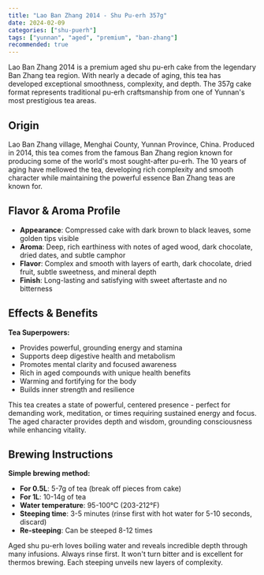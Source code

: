 ```yaml
---
title: "Lao Ban Zhang 2014 - Shu Pu-erh 357g"
date: 2024-02-09
categories: ["shu-puerh"]
tags: ["yunnan", "aged", "premium", "ban-zhang"]
recommended: true
---
```


Lao Ban Zhang 2014 is a premium aged shu pu-erh cake from the legendary Ban Zhang tea region. With nearly a decade of aging, this tea has developed exceptional smoothness, complexity, and depth. The 357g cake format represents traditional pu-erh craftsmanship from one of Yunnan's most prestigious tea areas.

## Origin

Lao Ban Zhang village, Menghai County, Yunnan Province, China. Produced in 2014, this tea comes from the famous Ban Zhang region known for producing some of the world's most sought-after pu-erh. The 10 years of aging have mellowed the tea, developing rich complexity and smooth character while maintaining the powerful essence Ban Zhang teas are known for.

## Flavor & Aroma Profile

- **Appearance**: Compressed cake with dark brown to black leaves, some golden tips visible
- **Aroma**: Deep, rich earthiness with notes of aged wood, dark chocolate, dried dates, and subtle camphor
- **Flavor**: Complex and smooth with layers of earth, dark chocolate, dried fruit, subtle sweetness, and mineral depth
- **Finish**: Long-lasting and satisfying with sweet aftertaste and no bitterness

## Effects & Benefits

**Tea Superpowers:**
- Provides powerful, grounding energy and stamina
- Supports deep digestive health and metabolism
- Promotes mental clarity and focused awareness
- Rich in aged compounds with unique health benefits
- Warming and fortifying for the body
- Builds inner strength and resilience

This tea creates a state of powerful, centered presence - perfect for demanding work, meditation, or times requiring sustained energy and focus. The aged character provides depth and wisdom, grounding consciousness while enhancing vitality.

## Brewing Instructions

**Simple brewing method:**
- **For 0.5L**: 5-7g of tea (break off pieces from cake)
- **For 1L**: 10-14g of tea
- **Water temperature**: 95-100°C (203-212°F)
- **Steeping time**: 3-5 minutes (rinse first with hot water for 5-10 seconds, discard)
- **Re-steeping**: Can be steeped 8-12 times

Aged shu pu-erh loves boiling water and reveals incredible depth through many infusions. Always rinse first. It won't turn bitter and is excellent for thermos brewing. Each steeping unveils new layers of complexity.
